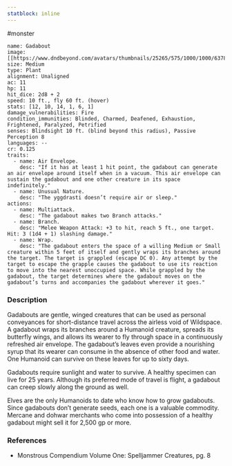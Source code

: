 ```yaml
---
statblock: inline
---
```

 #monster 

```statblock
name: Gadabout
image: [[https://www.dndbeyond.com/avatars/thumbnails/25265/575/1000/1000/637861450553132951.jpeg]]
size: Medium
type: Plant
alignment: Unaligned
ac: 11
hp: 11
hit_dice: 2d8 + 2
speed: 10 ft., fly 60 ft. (hover)
stats: [12, 10, 14, 1, 6, 1]
damage_vulnerabilities: Fire
condition_immunities: Blinded, Charmed, Deafened, Exhaustion, Frightened, Paralyzed, Petrified
senses: Blindsight 10 ft. (blind beyond this radius), Passive Perception 8
languages: --
cr: 0.125
traits:
  - name: Air Envelope.
    desc: "If it has at least 1 hit point, the gadabout can generate an air envelope around itself when in a vacuum. This air envelope can sustain the gadabout and one other creature in its space indefinitely."
  - name: Unusual Nature.
    desc: "The yggdrasti doesn’t require air or sleep."
actions:
  - name: Multiattack.
    desc: "The gadabout makes two Branch attacks."
  - name: Branch.
    desc: "Melee Weapon Attack: +3 to hit, reach 5 ft., one target. Hit: 3 (1d4 + 1) slashing damage."
  - name: Wrap.
    desc: "The gadabout enters the space of a willing Medium or Small creature within 5 feet of itself and gently wraps its branches around the target. The target is grappled (escape DC 0). Any attempt by the target to escape the grapple causes the gadabout to use its reaction to move into the nearest unoccupied space. While grappled by the gadabout, the target determines where the gadabout moves on the gadabout’s turns and accompanies the gadabout wherever it goes."
```

### Description

Gadabouts are gentle, winged creatures that can be used as personal conveyances for short-distance travel across the airless void of Wildspace. A gadabout wraps its branches around a Humanoid creature, spreads its butterfly wings, and allows its wearer to fly through space in a continuously refreshed air envelope. The gadabout’s leaves even provide a nourishing syrup that its wearer can consume in the absence of other food and water. One Humanoid can survive on these leaves for up to sixty days.

Gadabouts require sunlight and water to survive. A healthy specimen can live for 25 years. Although its preferred mode of travel is flight, a gadabout can creep slowly along the ground as well.

Elves are the only Humanoids to date who know how to grow gadabouts. Since gadabouts don’t generate seeds, each one is a valuable commodity. Mercane and dohwar merchants who come into possession of a healthy gadabout might sell it for 2,500 gp or more.

### References

* Monstrous Compendium Volume One: Spelljammer Creatures, pg. 8
